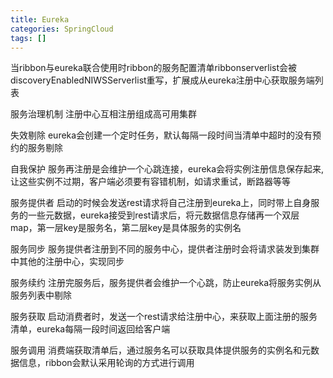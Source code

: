 ```yaml
---
title: Eureka
categories: SpringCloud
tags: []
---
```




当ribbon与eureka联合使用时ribbon的服务配置清单ribbonserverlist会被discoveryEnabledNIWSServerlist重写，扩展成从eureka注册中心获取服务端列表



服务治理机制 注册中心互相注册组成高可用集群

失效剔除   eureka会创建一个定时任务，默认每隔一段时间当清单中超时的没有预约的服务剔除

自我保护  服务再注册是会维护一个心跳连接，eureka会将实例注册信息保存起来,让这些实例不过期，客户端必须要有容错机制，如请求重试，断路器等等



服务提供者  启动的时候会发送rest请求将自己注册到eureka上，同时带上自身服务的一些元数据，eureka接受到rest请求后，将元数据信息存储再一个双层map，第一层key是服务名，第二层key是具体服务的实例名

服务同步  服务提供者注册到不同的服务中心，提供者注册时会将请求装发到集群中其他的注册中心，实现同步

服务续约   注册完服务后，服务提供者会维护一个心跳，防止eureka将服务实例从服务列表中剔除



服务获取 启动消费者时，发送一个rest请求给注册中心，来获取上面注册的服务清单，eureka每隔一段时间返回给客户端

服务调用  消费端获取清单后，通过服务名可以获取具体提供服务的实例名和元数据信息，ribbon会默认采用轮询的方式进行调用